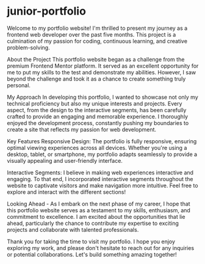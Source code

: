 # junior-portfolio

Welcome to my portfolio website! I'm thrilled to present my journey as a frontend web developer over the past five months. This project is a culmination of my passion for coding, continuous learning, and creative problem-solving.

About the Project
This portfolio website began as a challenge from the premium Frontend Mentor platform. It served as an excellent opportunity for me to put my skills to the test and demonstrate my abilities. However, I saw beyond the challenge and took it as a chance to create something truly personal.

My Approach
In developing this portfolio, I wanted to showcase not only my technical proficiency but also my unique interests and projects. Every aspect, from the design to the interactive segments, has been carefully crafted to provide an engaging and memorable experience. I thoroughly enjoyed the development process, constantly pushing my boundaries to create a site that reflects my passion for web development.

Key Features
Responsive Design: The portfolio is fully responsive, ensuring optimal viewing experiences across all devices. Whether you're using a desktop, tablet, or smartphone, my portfolio adapts seamlessly to provide a visually appealing and user-friendly interface.

Interactive Segments: I believe in making web experiences interactive and engaging. To that end, I incorporated interactive segments throughout the website to captivate visitors and make navigation more intuitive. Feel free to explore and interact with the different sections!

Looking Ahead -
As I embark on the next phase of my career, I hope that this portfolio website serves as a testament to my skills, enthusiasm, and commitment to excellence. I am excited about the opportunities that lie ahead, particularly the chance to contribute my expertise to exciting projects and collaborate with talented professionals.

Thank you for taking the time to visit my portfolio. I hope you enjoy exploring my work, and please don't hesitate to reach out for any inquiries or potential collaborations. Let's build something amazing together!
